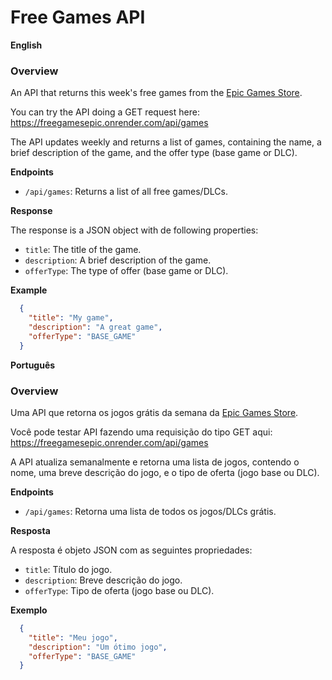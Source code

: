 # Free Games API

**English**

### Overview

An API that returns this week's free games from the [Epic Games Store](https://store.epicgames.com/).

You can try the API doing a GET request here: https://freegamesepic.onrender.com/api/games

The API updates weekly and returns a list of games, containing the name, a brief description of the game, and the offer type (base game or DLC).

**Endpoints**

* `/api/games`: Returns a list of all free games/DLCs.

**Response**

The response is a JSON object with de following properties:
* `title`: The title of the game.
* `description`: A brief description of the game.
* `offerType`: The type of offer (base game or DLC).

**Example** 
```json
  {
    "title": "My game",
    "description": "A great game",
    "offerType": "BASE_GAME"
  }
```

**Português**

### Overview

Uma API que retorna os jogos grátis da semana da [Epic Games Store](https://store.epicgames.com/).

Você pode testar API fazendo uma requisição do tipo GET aqui: https://freegamesepic.onrender.com/api/games

A API atualiza semanalmente e retorna uma lista de jogos, contendo o nome, uma breve descrição do jogo, e o tipo de oferta (jogo base ou DLC).

**Endpoints**

* `/api/games`: Retorna uma lista de todos os jogos/DLCs grátis.

**Resposta**

A resposta é objeto JSON com as seguintes propriedades:
* `title`: Título do jogo.
* `description`: Breve descrição do jogo.
* `offerType`: Tipo de oferta (jogo base ou DLC).

**Exemplo**
```json
  {
    "title": "Meu jogo",
    "description": "Um ótimo jogo",
    "offerType": "BASE_GAME"
  }
```